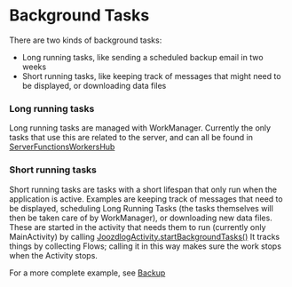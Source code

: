 # Background Tasks
There are two kinds of background tasks:
- Long running tasks, like sending a scheduled backup email in two weeks
- Short running tasks, like keeping track of messages that might need to be displayed, 
  or downloading data files

### Long running tasks
Long running tasks are managed with WorkManager. 
Currently the only tasks that use this are related to the server, 
and can all be found in [ServerFunctionsWorkersHub](../../app/src/main/java/nl/joozd/logbookapp/workmanager/ServerFunctionsWorkersHub.kt)

### Short running tasks
Short running tasks are tasks with a short lifespan that only run when the application is active.
Examples are keeping track of messages that need to be displayed, scheduling Long Running Tasks 
(the tasks themselves will then be taken care of by WorkManager), or downloading new data files.
These are started in the activity that needs them to run (currently only MainActivity) by calling 
[JoozdlogActivity.startBackgroundTasks()](../../app/src/main/java/nl/joozd/logbookapp/core/background/startBackgroundTasks.kt)
It tracks things by collecting Flows; calling it in this way makes sure the work stops when the Activity stops.

For a more complete example, see [Backup](backup.md)